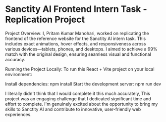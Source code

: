 # Sanctity AI Frontend Intern Task - Replication Project

Project Overview:
I, Pritam Kumar Manohari, worked on replicating the frontend of the reference website for the Sanctity AI intern task. This includes exact animations, hover effects, and responsiveness across various devices—tablets, phones, and desktops. I aimed to achieve a 99% match with the original design, ensuring seamless visual and functional accuracy.

Running the Project Locally:
To run this React + Vite project on your local environment:

Install dependencies:
npm install
Start the development server:
npm run dev


I literally didn't think that I would complete it this much accurately, This project was an engaging challenge that I dedicated significant time and effort to complete. I'm genuinely excited about the opportunity to bring my skills to Sanctity AI and contribute to innovative, user-friendly web experiences.
